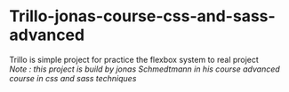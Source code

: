 # Trillo-jonas-course-css-and-sass-advanced
Trillo is simple project for practice the flexbox system to real project 
<BR>
*Note : this project is build by jonas Schmedtmann in his course advanced course in css and sass techniques*
